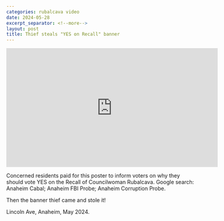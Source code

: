 ```yaml
---
categories: rubalcava video
date: 2024-05-28
excerpt_separator: <!--more-->
layout: post
title: Thief steals "YES on Recall" banner
---
```


<iframe width="560" height="315" src="https://www.youtube.com/embed/4THxASMYsaY?si=F8_EH4ozh8REzzjZ" title="YouTube video player" frameborder="0" allow="accelerometer; autoplay; clipboard-write; encrypted-media; gyroscope; picture-in-picture; web-share" referrerpolicy="strict-origin-when-cross-origin" allowfullscreen></iframe>

<p/>

<!--more-->

Concerned residents paid for this poster to inform voters on why they
should vote YES on the Recall of Councilwoman Rubalcava. Google search:
Anaheim Cabal; Anaheim FBI Probe; Anaheim Corruption Probe.

Then the banner thief came and stole it!

Lincoln Ave, Anaheim, May 2024.
